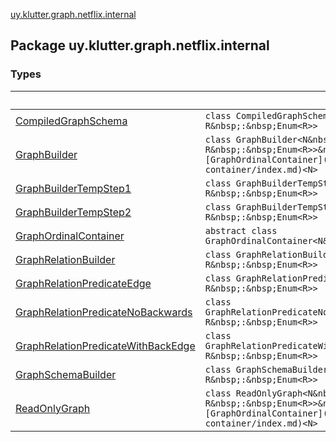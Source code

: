 [uy.klutter.graph.netflix.internal](.)


## Package uy.klutter.graph.netflix.internal

### Types

|&nbsp;|&nbsp;|
|---|---|
| [CompiledGraphSchema](-compiled-graph-schema/index.md) | `class CompiledGraphSchema<N&nbsp;:&nbsp;Enum<N>, R&nbsp;:&nbsp;Enum<R>>` |
| [GraphBuilder](-graph-builder/index.md) | `class GraphBuilder<N&nbsp;:&nbsp;Enum<N>, R&nbsp;:&nbsp;Enum<R>>&nbsp;:&nbsp;[GraphOrdinalContainer](-graph-ordinal-container/index.md)<N>` |
| [GraphBuilderTempStep1](-graph-builder-temp-step1/index.md) | `class GraphBuilderTempStep1<N&nbsp;:&nbsp;Enum<N>, R&nbsp;:&nbsp;Enum<R>>` |
| [GraphBuilderTempStep2](-graph-builder-temp-step2/index.md) | `class GraphBuilderTempStep2<N&nbsp;:&nbsp;Enum<N>, R&nbsp;:&nbsp;Enum<R>>` |
| [GraphOrdinalContainer](-graph-ordinal-container/index.md) | `abstract class GraphOrdinalContainer<N&nbsp;:&nbsp;Enum<N>>` |
| [GraphRelationBuilder](-graph-relation-builder/index.md) | `class GraphRelationBuilder<N&nbsp;:&nbsp;Enum<N>, R&nbsp;:&nbsp;Enum<R>>` |
| [GraphRelationPredicateEdge](-graph-relation-predicate-edge/index.md) | `class GraphRelationPredicateEdge<N&nbsp;:&nbsp;Enum<N>, R&nbsp;:&nbsp;Enum<R>>` |
| [GraphRelationPredicateNoBackwards](-graph-relation-predicate-no-backwards/index.md) | `class GraphRelationPredicateNoBackwards<N&nbsp;:&nbsp;Enum<N>, R&nbsp;:&nbsp;Enum<R>>` |
| [GraphRelationPredicateWithBackEdge](-graph-relation-predicate-with-back-edge/index.md) | `class GraphRelationPredicateWithBackEdge<N&nbsp;:&nbsp;Enum<N>, R&nbsp;:&nbsp;Enum<R>>` |
| [GraphSchemaBuilder](-graph-schema-builder/index.md) | `class GraphSchemaBuilder<N&nbsp;:&nbsp;Enum<N>, R&nbsp;:&nbsp;Enum<R>>` |
| [ReadOnlyGraph](-read-only-graph/index.md) | `class ReadOnlyGraph<N&nbsp;:&nbsp;Enum<N>, R&nbsp;:&nbsp;Enum<R>>&nbsp;:&nbsp;[GraphOrdinalContainer](-graph-ordinal-container/index.md)<N>` |
